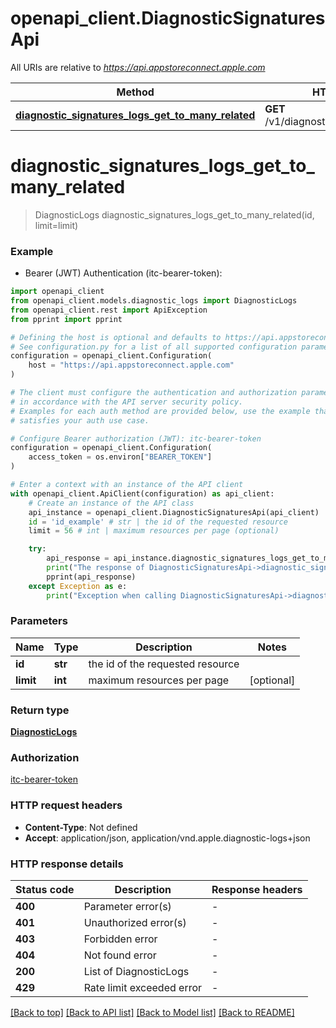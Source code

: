 # openapi_client.DiagnosticSignaturesApi

All URIs are relative to *https://api.appstoreconnect.apple.com*

Method | HTTP request | Description
------------- | ------------- | -------------
[**diagnostic_signatures_logs_get_to_many_related**](DiagnosticSignaturesApi.md#diagnostic_signatures_logs_get_to_many_related) | **GET** /v1/diagnosticSignatures/{id}/logs | 


# **diagnostic_signatures_logs_get_to_many_related**
> DiagnosticLogs diagnostic_signatures_logs_get_to_many_related(id, limit=limit)

### Example

* Bearer (JWT) Authentication (itc-bearer-token):

```python
import openapi_client
from openapi_client.models.diagnostic_logs import DiagnosticLogs
from openapi_client.rest import ApiException
from pprint import pprint

# Defining the host is optional and defaults to https://api.appstoreconnect.apple.com
# See configuration.py for a list of all supported configuration parameters.
configuration = openapi_client.Configuration(
    host = "https://api.appstoreconnect.apple.com"
)

# The client must configure the authentication and authorization parameters
# in accordance with the API server security policy.
# Examples for each auth method are provided below, use the example that
# satisfies your auth use case.

# Configure Bearer authorization (JWT): itc-bearer-token
configuration = openapi_client.Configuration(
    access_token = os.environ["BEARER_TOKEN"]
)

# Enter a context with an instance of the API client
with openapi_client.ApiClient(configuration) as api_client:
    # Create an instance of the API class
    api_instance = openapi_client.DiagnosticSignaturesApi(api_client)
    id = 'id_example' # str | the id of the requested resource
    limit = 56 # int | maximum resources per page (optional)

    try:
        api_response = api_instance.diagnostic_signatures_logs_get_to_many_related(id, limit=limit)
        print("The response of DiagnosticSignaturesApi->diagnostic_signatures_logs_get_to_many_related:\n")
        pprint(api_response)
    except Exception as e:
        print("Exception when calling DiagnosticSignaturesApi->diagnostic_signatures_logs_get_to_many_related: %s\n" % e)
```



### Parameters


Name | Type | Description  | Notes
------------- | ------------- | ------------- | -------------
 **id** | **str**| the id of the requested resource | 
 **limit** | **int**| maximum resources per page | [optional] 

### Return type

[**DiagnosticLogs**](DiagnosticLogs.md)

### Authorization

[itc-bearer-token](../README.md#itc-bearer-token)

### HTTP request headers

 - **Content-Type**: Not defined
 - **Accept**: application/json, application/vnd.apple.diagnostic-logs+json

### HTTP response details

| Status code | Description | Response headers |
|-------------|-------------|------------------|
**400** | Parameter error(s) |  -  |
**401** | Unauthorized error(s) |  -  |
**403** | Forbidden error |  -  |
**404** | Not found error |  -  |
**200** | List of DiagnosticLogs |  -  |
**429** | Rate limit exceeded error |  -  |

[[Back to top]](#) [[Back to API list]](../README.md#documentation-for-api-endpoints) [[Back to Model list]](../README.md#documentation-for-models) [[Back to README]](../README.md)

